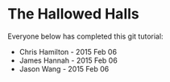 The Hallowed Halls
==================

Everyone below has completed this git tutorial:

* Chris Hamilton - 2015 Feb 06
* James Hannah - 2015 Feb 06
* Jason Wang - 2015 Feb 06
